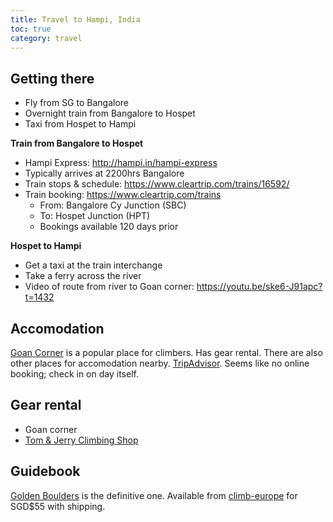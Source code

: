 ```yaml
---
title: Travel to Hampi, India
toc: true
category: travel
---
```


## Getting there

- Fly from SG to Bangalore
- Overnight train from Bangalore to Hospet
- Taxi from Hospet to Hampi

**Train from Bangalore to Hospet**

- Hampi Express: http://hampi.in/hampi-express
- Typically arrives at 2200hrs Bangalore
- Train stops & schedule: https://www.cleartrip.com/trains/16592/
- Train booking: https://www.cleartrip.com/trains 
    - From: Bangalore Cy Junction (SBC)
    - To: Hospet Junction (HPT)
    - Bookings available 120 days prior

**Hospet to Hampi**

- Get a taxi at the train interchange
- Take a ferry across the river
- Video of route from river to Goan corner: https://youtu.be/ske6-J91apc?t=1432 

## Accomodation

[Goan Corner](https://thegoancorner.wordpress.com/) is a popular place for climbers. Has gear rental. There are also other places for accomodation nearby. [TripAdvisor](https://www.tripadvisor.com.sg/Hotel_Review-g319725-d1822740-Reviews-Goan_Corner-Hampi_Bellary_District_Karnataka.html). Seems like no online booking; check in on day itself.

## Gear rental

- Goan corner
- [Tom & Jerry Climbing Shop](https://climbingshop.hampivillage.com/ )

## Guidebook

[Golden Boulders](http://hampi.in/bouldering-guide-golden-boulders) is the definitive one. Available from [climb-europe](http://www.climb-europe.com/rockclimbingshop/Golden-Boulders-Bouldering-Guidebook-for-Hampi.html) for SGD$55 with shipping.
